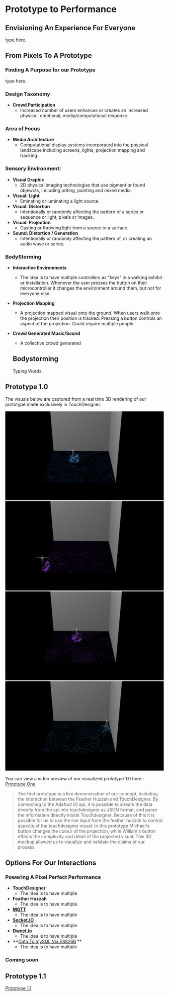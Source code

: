 # Prototype to Performance
## Envisioning An Experience For Everyone
 type here.
 
## From Pixels To A Prototype
### Finding A Purpose for our Prototype
 type here.
 
### Design Taxonomy
  * **Crowd Participation**
    * Increased number of users enhances or creates an increased physical, emotional, media/computational response.  
       
### Area of Focus
  * **Media Architecture**
    * Computational display systems incorporated into the physical landscape including screens, lights, projection mapping and tracking.
    
### Sensory Environment:
  * **Visual Graphic**
    * 2D physical imaging technologies that use pigment or found objewcts, including priting, painting and mixed media.  
  * **Visual: Light**
    * Eminating or luminating a light source.
  * **Visual: Distortion**
    * Intentionally or randomly affecting the pattern of a series or sequence or light, pixels or images.  
  * **Visual: Projection**
    * Casting or throwing light from a source to a surface.  
  * **Sound: Distortion / Generation** 
    * Intentionally or randomly affecting the pattern of, or creating an audio wave or series.  
    
### BodyStorming
  * **Interactive Environments**
    * The idea is to have multiple controllers as "keys" in a walking exhibit or installation.  Whenever the user presses the button on their microcontroller it changes the environment around them, but not for everyone else.  
  * **Projection Mapping**
    * A projection mapped visual onto the ground.  When users walk onto the projection their position is tracked.  Pressing a button controls an aspect of the projection.  Could require multiple people.  
  * **Crowd Generated Music/Sound**
    * A collective crowd generated 
    
    ## Bodystorming
    
    Typing Words.
    
## Prototype 1.0

The visuals below are captured from a real time 3D rendering of our prototype made exclusively in TouchDesigner.  

![ImageOne](images/TDMovieOut.0.jpg)
![ImageTwo](images/TDMovieOut.1.jpg)
![ImageThree](images/TDMovieOut.2.jpg)
![ImageFour](images/TDMovieOut.3.jpg)

You can view a video preview of our visualized prototype 1.0 here : [Prototype One](https://www.youtube.com/watch?v=RlnMgWQJlpA&feature=youtu.be)

> The first prototype is a live demonstration of our concept, including the interaction between the Feather Huzzah and TouchDesigner.  By connecting to the Adafruit IO api, it is possible to stream the data directly from the api into touchdesigner as JSON format, and parse the information directly inside Touchdesigner.  Because of this It is possible for us to use the live input from the feather huzzah to control aspects of the touchdesigner visual.  In this prototype Michael's button changes the colour of the projection, while William's button effects the complexity and detail of the projected visual.  This 3D mockup allowed us to visualize and validate the claims of our process.  

## Options For Our Interactions
### Powering A Pixel Perfect Performance 
* **TouchDesigner**
    * The idea is to have multiple
* **Feather Huzzah**
    * The idea is to have multiple
* **[MQTT](https://mqtt.org/)**
    * The idea is to have multiple
* **[Socket.IO](https://socket.io/)**
    * The idea is to have multiple
* **[Dweet.io](https://mqtt.org/)**
    * The idea is to have multiple
* **[Data To mySQL Via ES8266](https://theiotprojects.com/insert-data-into-mysql-database-with-esp8266/) **
    * The idea is to have multiple

### Coming soon
## Prototype 1.1
[Prototype 1.1](https://www.youtube.com/watch?v=__j6FiRErwo&feature=youtu.be)
